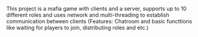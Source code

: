 This project is a mafia game with clients and a server, supports up to 10 different roles and uses network and multi-threading to establish communication between clients (Features: Chatroom and basic functtions like waiting for players to join, distributing roles and etc.)
